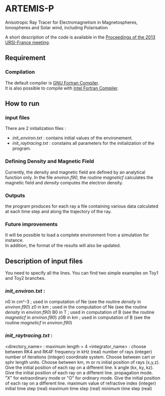 # ARTEMIS-P
Anisotropic Ray Tracer for Electromagnetism in Magnetospheres, Ionospheres and Solar wind, including Polarisation

A short description of the code is available in the [Proceedings of the 2013 URSI-France meeting](http://ursi-france.telecom-paristech.fr/fileadmin/journees_scient/docs_journees_2013/data/articles/000052.pdf).


## Requirement
### Compilation
The default compiler is [GNU Fortran Compiler](https://gcc.gnu.org/wiki/GFortranBinaries).  
It is also possible to compile with [Intel Fortran Compiler](https://www.intel.com/content/www/us/en/developer/tools/oneapi/fortran-compiler.html#gs.i844d1).

## How to run
### input files
There are 2 initialization files : 
* _init_environ.txt_ : contains initial values of the environement.
* _init_raytracing.txt_ : constains all parameters for the initialization of the program. 

### Defining Density and Magnetic Field
Currently, the density and magnetic field are defined by an analytical function only. In the file _environ.f90_, the routine _magneticf_ calculates the magnetic field and _density_ computes the electron density.

### Outputs
the program produces for each ray a file containing various data calculated at each time step and along the trajectory of the ray.

### Future improvements
It will be possible to load a complete environment from a simulation for instance.  
In addition, the format of the results will also be updated.


## Description of input files

You need to specify all the lines. You can find two simple examples on Toy1 and Toy2 branches.

### _init_environ.txt_ :
n0 in cm^-3 ; used in computation of Ne (see the routine _density_ in _environ.f90_)
z0 in km ; used in the computation of Ne (see the routine _density_ in _environ.f90_)
B0 in T ; used in computation of B (see the routine _magneticf_ in _environ.f90_)
z0B in km ; used in computation of B (see the routine _magneticf_ in _environ.f90_)

### _init_raytracing.txt_ :
<directory_name> : maximum length = 4
<integrator_name> : choose between RK4 and RK4F
frequency in kHz (real)
number of rays (integer)
number of iterations (integer)
coordinate system. Choose between cart or sphr
length units. Choose between km, m or rs
initial position of rays (x,y,z). Give the initial position of each ray on a different line.
k angle (kx, ky, kz). Give the initial position of each ray on a different line.
propagation mode. "X" for extraordinary mode or "O" for ordinary mode. Give the initial position of each ray on a different line.
maximum value of refractive index (integer)
initial time step (real)
maximum time step (real)
minimum time step (real)
